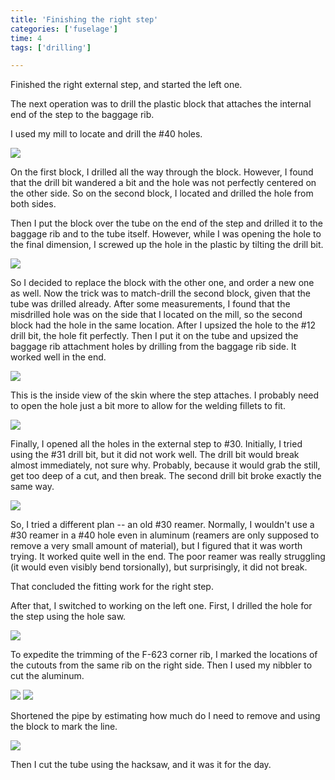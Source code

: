 ```yaml
---
title: 'Finishing the right step'
categories: ['fuselage']
time: 4
tags: ['drilling']

---
```


Finished the right external step, and started the left one.

<!-- more -->

The next operation was to drill the plastic block that attaches the internal end of the step to the baggage rib.

I used my mill to locate and drill the #40 holes.

![](0-drilling-the-block.jpeg)

On the first block, I drilled all the way through the block. However, I found that the drill bit wandered a bit and the hole was not perfectly centered on the other side. So on the second block, I located and drilled the hole from both sides.

Then I put the block over the tube on the end of the step and drilled it to the baggage rib and to the tube itself. However, while I was opening the hole to the final dimension, I screwed up the hole in the plastic by tilting the drill bit.

![](1-messed-up-block.jpeg)

So I decided to replace the block with the other one, and order a new one as well. Now the trick was to match-drill the second block, given that the tube was drilled already. After some measurements, I found that the misdrilled hole was on the side that I located on the mill, so the second block had the hole in the same location. After I upsized the hole to the #12 drill bit, the hole fit perfectly. Then I put it on the tube and upsized the baggage rib attachment holes by drilling from the baggage rib side. It worked well in the end.

![](2-block-drilled.jpeg)

This is the inside view of the skin where the step attaches. I probably need to open the hole just a bit more to allow for the welding fillets to fit. 

![](3-skin-view.jpeg)

Finally, I opened all the holes in the external step to #30. Initially, I tried using the #31 drill bit, but it did not work well. The drill bit would break almost immediately, not sure why. Probably, because it would grab the still, get too deep of a cut, and then break. The second drill bit broke exactly the same way.

![](4-broken-drill-bit.jpeg)

So, I tried a different plan -- an old #30 reamer. Normally, I wouldn't use a #30 reamer in a #40 hole even in aluminum (reamers are only supposed to remove a very small amount of material), but I figured that it was worth trying. It worked quite well in the end. The poor reamer was really struggling (it would even visibly bend torsionally), but surprisingly, it did not break.

That concluded the fitting work for the right step.

After that, I switched to working on the left one. First, I drilled the hole for the step using the hole saw.

![](5-drilled-the-left-hole.jpeg)

To expedite the trimming of the F-623 corner rib, I marked the locations of the cutouts from the same rib on the right side. Then I used my nibbler to cut the aluminum.

![](6-the-nibbler.jpeg)
![](7-cutout-nibbled.jpeg)

Shortened the pipe by estimating how much do I need to remove and using the block to mark the line. 

![](8-shortening-pipe.jpeg)

Then I cut the tube using the hacksaw, and it was it for the day.